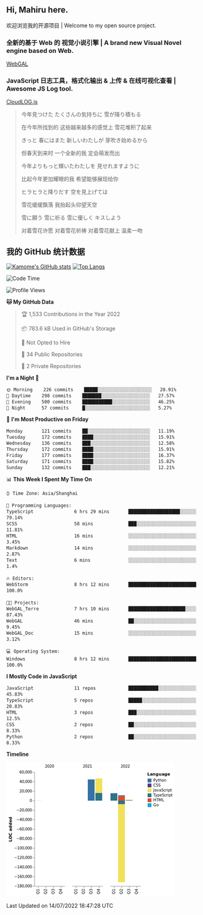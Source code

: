 ## Hi, Mahiru here.

欢迎浏览我的开源项目 | Welcome to my open source project.

### 全新的基于 Web 的 视觉小说引擎 | A brand new Visual Novel engine based on Web.

[WebGAL](https://github.com/MakinoharaShoko/WebGAL)

### JavaScript 日志工具，格式化输出 & 上传 & 在线可视化查看 | Awesome JS Log tool.

[CloudLOG.js](https://github.com/MakinoharaShoko/CloudLog.JS)

> 今年見つけた たくさんの気持ちに 雪が降り積もる  
> 
> 在今年所找到的 这些越来越多的感觉上 雪花堆积了起来  
> 
> きっと 春にはまた 新しいわたしが 芽吹き始めるから  
> 
> 但春天到来时 一个全新的我 定会萌发而出  
> 
> 今年よりもっと輝いたわたしを 見せれますように  
> 
> 比起今年更加耀眼的我 希望能够展现给你  
> 
> ヒラヒラと降りだす 空を見上げては  
> 
> 雪花缓缓飘落 我抬起头仰望天空  
> 
> 雪に願う 雪に祈る 雪に優しく キスしよう  
> 
> 对着雪花许愿 对着雪花祈祷 对着雪花献上 温柔一吻

## 我的 GitHub 统计数据

[![Kamome's GitHub stats](https://github-readme-stats.vercel.app/api?username=MakinoharaShoko)](https://github.com/anuraghazra/github-readme-stats)
[![Top Langs](https://github-readme-stats.vercel.app/api/top-langs/?username=MakinoharaShoko&layout=compact)](https://github.com/anuraghazra/github-readme-stats)

<!--
**MakinoharaShoko/MakinoharaShoko** is a ✨ _special_ ✨ repository because its `README.md` (this file) appears on your GitHub profile.

Here are some ideas to get you started:

- 🔭 I’m currently working on ...
- 🌱 I’m currently learning ...
- 👯 I’m looking to collaborate on ...
- 🤔 I’m looking for help with ...
- 💬 Ask me about ...
- 📫 How to reach me: ...
- 😄 Pronouns: ...
- ⚡ Fun fact: ...
-->

<!--START_SECTION:waka-->
![Code Time](http://img.shields.io/badge/Code%20Time-0%20secs-blue)

![Profile Views](http://img.shields.io/badge/Profile%20Views-5-blue)

**🐱 My GitHub Data** 

> 🏆 1,533 Contributions in the Year 2022
 > 
> 📦 783.6 kB Used in GitHub's Storage 
 > 
> 🚫 Not Opted to Hire
 > 
> 📜 34 Public Repositories 
 > 
> 🔑 2 Private Repositories  
 > 
**I'm a Night 🦉** 

```text
🌞 Morning    226 commits    █████░░░░░░░░░░░░░░░░░░░░   20.91% 
🌆 Daytime    298 commits    ███████░░░░░░░░░░░░░░░░░░   27.57% 
🌃 Evening    500 commits    ███████████░░░░░░░░░░░░░░   46.25% 
🌙 Night      57 commits     █░░░░░░░░░░░░░░░░░░░░░░░░   5.27%

```
📅 **I'm Most Productive on Friday** 

```text
Monday       121 commits    ██░░░░░░░░░░░░░░░░░░░░░░░   11.19% 
Tuesday      172 commits    ████░░░░░░░░░░░░░░░░░░░░░   15.91% 
Wednesday    136 commits    ███░░░░░░░░░░░░░░░░░░░░░░   12.58% 
Thursday     172 commits    ████░░░░░░░░░░░░░░░░░░░░░   15.91% 
Friday       177 commits    ████░░░░░░░░░░░░░░░░░░░░░   16.37% 
Saturday     171 commits    ████░░░░░░░░░░░░░░░░░░░░░   15.82% 
Sunday       132 commits    ███░░░░░░░░░░░░░░░░░░░░░░   12.21%

```


📊 **This Week I Spent My Time On** 

```text
⌚︎ Time Zone: Asia/Shanghai

💬 Programming Languages: 
TypeScript               6 hrs 29 mins       ███████████████████░░░░░░   79.14% 
SCSS                     58 mins             ███░░░░░░░░░░░░░░░░░░░░░░   11.81% 
HTML                     16 mins             ░░░░░░░░░░░░░░░░░░░░░░░░░   3.45% 
Markdown                 14 mins             ░░░░░░░░░░░░░░░░░░░░░░░░░   2.87% 
Text                     6 mins              ░░░░░░░░░░░░░░░░░░░░░░░░░   1.4%

🔥 Editors: 
WebStorm                 8 hrs 12 mins       █████████████████████████   100.0%

🐱‍💻 Projects: 
WebGAL_Terre             7 hrs 10 mins       █████████████████████░░░░   87.43% 
WebGAL                   46 mins             ██░░░░░░░░░░░░░░░░░░░░░░░   9.45% 
WebGAL_Doc               15 mins             ░░░░░░░░░░░░░░░░░░░░░░░░░   3.12%

💻 Operating System: 
Windows                  8 hrs 12 mins       █████████████████████████   100.0%

```

**I Mostly Code in JavaScript** 

```text
JavaScript               11 repos            ███████████░░░░░░░░░░░░░░   45.83% 
TypeScript               5 repos             █████░░░░░░░░░░░░░░░░░░░░   20.83% 
HTML                     3 repos             ███░░░░░░░░░░░░░░░░░░░░░░   12.5% 
CSS                      2 repos             ██░░░░░░░░░░░░░░░░░░░░░░░   8.33% 
Python                   2 repos             ██░░░░░░░░░░░░░░░░░░░░░░░   8.33%

```


**Timeline**

![Chart not found](https://raw.githubusercontent.com/MakinoharaShoko/MakinoharaShoko/main/charts/bar_graph.png) 


 Last Updated on 14/07/2022 18:47:28 UTC
<!--END_SECTION:waka-->
